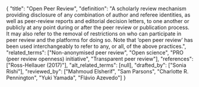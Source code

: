 {
    "title": "Open Peer Review",
    "definition": "A scholarly review mechanism providing disclosure of any combination of author and referee identities, as well as peer-review reports and editorial decision letters, to one another or publicly at any point during or after the peer review or publication process. It may also refer to the removal of restrictions on who can participate in peer review and the platforms for doing so. Note that ‘open peer review’ has been used interchangeably to refer to any, or all, of the above practices.",
    "related_terms": ["Non-anonymised peer review", "Open science", "PRO (peer review openness) initiative", "Transparent peer review"],
    "references": ["Ross-Hellauer (2017)"],
    "alt_related_terms": [null],
    "drafted_by": ["Sonia Rishi"],
    "reviewed_by": ["Mahmoud Elsherif", "Sam Parsons", "Charlotte R. Pennington", "Yuki Yamada", "Flávio Azevedo"]
  }
